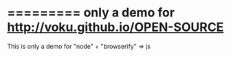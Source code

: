 =========
only a demo for http://voku.github.io/OPEN-SOURCE
=========

This is only a demo for "node" + "browserify" => js
